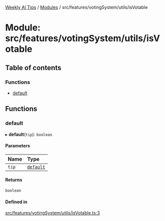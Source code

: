 [Weekly AI Tips](../README.md) / [Modules](../modules.md) / src/features/votingSystem/utils/isVotable

# Module: src/features/votingSystem/utils/isVotable

## Table of contents

### Functions

- [default](src_features_votingSystem_utils_isVotable.md#default)

## Functions

### default

▸ **default**(`tip`): `boolean`

#### Parameters

| Name | Type |
| :------ | :------ |
| `tip` | [`default`](../interfaces/src_features_tipManagement_types_TipEntity.default.md) |

#### Returns

`boolean`

#### Defined in

[src/features/votingSystem/utils/isVotable.ts:3](https://github.com/alexsoyes/weekly-ai-tips/blob/b3fea4afd71b68632685f2d382621a10bad6affa/src/features/votingSystem/utils/isVotable.ts#L3)

